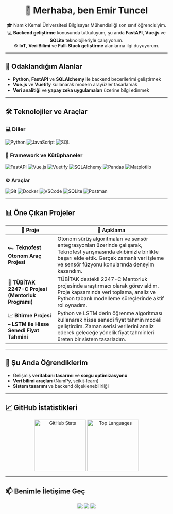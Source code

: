 <!-- Emir Tuncel | GitHub Profile README -->

<h1 align="center">👋 Merhaba, ben Emir Tuncel</h1>

<p align="center">
🎓 Namık Kemal Üniversitesi Bilgisayar Mühendisliği son sınıf öğrencisiyim.<br>
💻 <strong>Backend geliştirme</strong> konusunda tutkuluyum, şu anda <strong>FastAPI</strong>, <strong>Vue.js</strong> ve <strong>SQLite</strong> teknolojileriyle çalışıyorum.<br>
⚙️ <strong>IoT</strong>, <strong>Veri Bilimi</strong> ve <strong>Full-Stack geliştirme</strong> alanlarına ilgi duyuyorum.

</p>

---

## 🧠 Odaklandığım Alanlar
- **Python**, **FastAPI** ve **SQLAlchemy** ile backend becerilerimi geliştirmek  
- **Vue.js** ve **Vuetify** kullanarak modern arayüzler tasarlamak  
- **Veri analitiği** ve **yapay zeka uygulamaları** üzerine bilgi edinmek  

---

## 🛠️ Teknolojiler ve Araçlar  

### 💻 Diller  
![Python](https://img.shields.io/badge/Python-3776AB?style=for-the-badge&logo=python&logoColor=white)
![JavaScript](https://img.shields.io/badge/JavaScript-F7DF1E?style=for-the-badge&logo=javascript&logoColor=black)
![SQL](https://img.shields.io/badge/SQL-005C84?style=for-the-badge&logo=sqlite&logoColor=white)

### 🧩 Framework ve Kütüphaneler  
![FastAPI](https://img.shields.io/badge/FastAPI-009688?style=for-the-badge&logo=fastapi&logoColor=white)
![Vue.js](https://img.shields.io/badge/Vue.js-4FC08D?style=for-the-badge&logo=vuedotjs&logoColor=white)
![Vuetify](https://img.shields.io/badge/Vuetify-1867C0?style=for-the-badge&logo=vuetify&logoColor=white)
![SQLAlchemy](https://img.shields.io/badge/SQLAlchemy-D71F00?style=for-the-badge&logo=python&logoColor=white)
![Pandas](https://img.shields.io/badge/Pandas-150458?style=for-the-badge&logo=pandas&logoColor=white)
![Matplotlib](https://img.shields.io/badge/Matplotlib-11557C?style=for-the-badge&logo=plotly&logoColor=white)

### ⚙️ Araçlar  
![Git](https://img.shields.io/badge/Git-F05032?style=for-the-badge&logo=git&logoColor=white)
![Docker](https://img.shields.io/badge/Docker-2496ED?style=for-the-badge&logo=docker&logoColor=white)
![VSCode](https://img.shields.io/badge/VS%20Code-007ACC?style=for-the-badge&logo=visualstudiocode&logoColor=white)
![SQLite](https://img.shields.io/badge/SQLite-07405E?style=for-the-badge&logo=sqlite&logoColor=white)
![Postman](https://img.shields.io/badge/Postman-FF6C37?style=for-the-badge&logo=postman&logoColor=white)

---

## 📊 Öne Çıkan Projeler

| 🚀 Proje | 🧩 Açıklama |
|----------|-------------|
| 🏎️ **Teknofest Otonom Araç Projesi** | Otonom sürüş algoritmaları ve sensör entegrasyonları üzerinde çalışarak, Teknofest yarışmasında ekibimizle birlikte başarı elde ettik. Gerçek zamanlı veri işleme ve sensör füzyonu konularında deneyim kazandım. |
| 🔬 **TÜBİTAK 2247-C Projesi (Mentorluk Programı)** | TÜBİTAK destekli 2247-C Mentorluk projesinde araştırmacı olarak görev aldım. Proje kapsamında veri toplama, analiz ve Python tabanlı modelleme süreçlerinde aktif rol oynadım. |
| 📈 **Bitirme Projesi – LSTM ile Hisse Senedi Fiyat Tahmini** | Python ve LSTM derin öğrenme algoritması kullanarak hisse senedi fiyat tahmin modeli geliştirdim. Zaman serisi verilerini analiz ederek geleceğe yönelik fiyat tahminleri üreten bir sistem tasarladım. |

---

## 🌱 Şu Anda Öğrendiklerim  
- Gelişmiş **veritabanı tasarımı** ve **sorgu optimizasyonu**  
- **Veri bilimi araçları** (NumPy, scikit-learn)  
- **Sistem tasarımı** ve backend ölçeklenebilirliği  

---

## 📈 GitHub İstatistikleri

<p align="center">
  <img src="https://github-readme-stats.vercel.app/api?username=EmirTuncel&show_icons=true&theme=tokyonight" alt="GitHub Stats" height="160"/>
  <img src="https://github-readme-stats.vercel.app/api/top-langs/?username=EmirTuncel&layout=compact&theme=tokyonight" alt="Top Languages" height="160"/>
</p>

---

## 📫 Benimle İletişime Geç  

<p align="center">
  <a href="https://linkedin.com/in/emirtuncel/"><img src="https://img.shields.io/badge/LinkedIn-0A66C2?style=for-the-badge&logo=linkedin&logoColor=white"></a>
  <a href="https://github.com/emirtuncell"><img src="https://img.shields.io/badge/GitHub-181717?style=for-the-badge&logo=github&logoColor=white"></a>
  <a href="mailto:emirtuncel59@icloud.com"><img src="https://img.shields.io/badge/E-posta-D14836?style=for-the-badge&logo=gmail&logoColor=white"></a>
</p>


